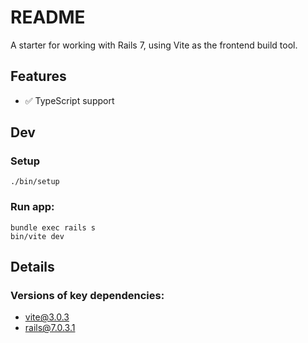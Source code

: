 # README

A starter for working with Rails 7, using Vite as the frontend build tool.

## Features

- ✅ TypeScript support

## Dev

### Setup
```
./bin/setup
```

### Run app:
```
bundle exec rails s
bin/vite dev
```

## Details

### Versions of key dependencies:

- vite@3.0.3
- rails@7.0.3.1

